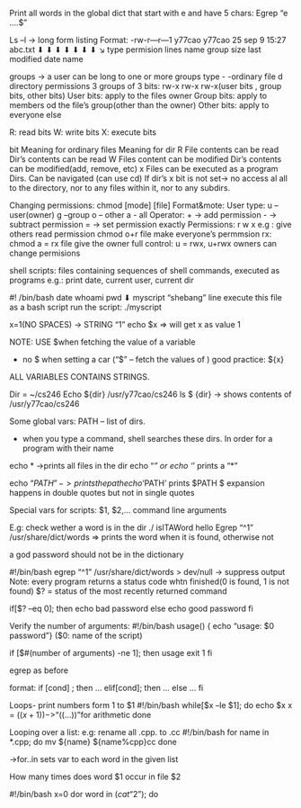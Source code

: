 Print all words in the global dict that start with e and have 5 chars:
Egrep “e ....$”

Ls –l  -> long form listing
Format: -rw-r—r—1 y77cao y77cao 25 sep 9 15:27 abc.txt
⬇   ⬇    ⬇   ⬇      ⬇   ⬇      ⬇       ↘
  type permision lines name group size   last modified date name

groups -> a user can be long to one or more groups 
type - -ordinary file
d directory
permissions 3 groups of 3 bits: rw-x rw-x rw-x(user bits , group bits, other bits)
User bits: apply to the files owner
Group bits: apply to members od the file’s group(other than the owner)
Other bits: apply to everyone else 

R: read bits
W: write bits
X: execute bits

bit	Meaning for ordinary files	Meaning for dir
R	File contents can be read	Dir’s contents can be read
W	Files content can be modified 	Dir’s contents can be modified(add, remove, etc)
x	Files can be executed as a program	Dirs. Can be navigated (can use cd)
If dir’s x bit is not set-> no access al all to the directory, nor to any files within it, nor to any subdirs.

Changing permissions: chmod [mode] [file]
Format&mote:
User type: u – user(owner)  g –group   o – other   a - all 
Operator: + -> add permission  - -> subtract permission  = -> set permission exactly
Permissions: r w x
e.g : give others read permission chmod o+r file
make everyone’s permmsion rx: chmod a = rx file
give the owner full control: u = rwx, u+rwx
owners can change permisions

shell scripts:
files containing sequences of shell commands, executed as programs
e.g.: print date, current user, current dir

#! /bin/bash
date 
whoami 
pwd
⬇
myscript
“shebang” line execute this file as a bash script
run the script: ./myscript

x=1(NO SPACES)  -> STRING “1”
echo $x
⇒	will get x as value 1

NOTE: USE $when fetching the value of a variable
- no $ when setting a car (“$” – fetch the values of ) 
good practice: ${x}

ALL VARIABLES CONTAINS STRINGS.

Dir = ~/cs246
Echo ${dir}
/usr/y77cao/cs246
ls $ {dir} -> shows contents of /usr/y77cao/cs246

Some global vars:
PATH – list of dirs.
-	when you type a command, shell searches these dirs. In order for a program with their name

echo * ->prints all files in the dir
echo “*” or echo ‘*’ prints a “*”

echo “$PATH” -> prints the path
echo ‘$PATH’ prints $PATH
$ expansion happens in double quotes but not in single quotes

Special vars for scripts:
$1, $2,... command line arguments 

E.g: check wether a word is in the dir ./ isITAWord hello
Egrep “^$1$” /usr/share/dict/words
⇒	prints the word when it is found, otherwise not 

a god password should not be in the dictionary

#!/bin/bash
egrep “^$1$” /usr/share/dict/words > dev/null -> suppress output
Note: every program returns a status code whtn finished(0 is found, 1 is not found)
$? = status of the most recently returned command

if[$? –eq 0]; then 
 echo bad password
else
 echo good password
fi

Verify the number of arguments:
#!/bin/bash
usage() { echo “usage: $0 password”} ($0: name of the script)

if [$#(number of arguments) -ne 1]; then 
usage
exit 1
fi

egrep as before

format:
if [cond] ; then
...
elif[cond]; then
...
else ...
fi

Loops- print numbers form 1 to $1
#!/bin/bash
while[$x –le $1]; do
echo $x
x = $((x+1)) -> “$((...))”for arithmetic
done

Looping over a list:
 e.g: rename all .cpp. to .cc
#!/bin/bash
for name in *.cpp; do
mv ${name}  ${name%cpp}cc
done

->for..in sets var to each word in the given list

How many times does word $1 occur in file $2

#!/bin/bash
x=0
dor word in $(cat “$2”); do
